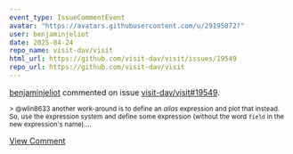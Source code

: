 ```yaml
---
event_type: IssueCommentEvent
avatar: "https://avatars.githubusercontent.com/u/29195072?"
user: benjaminjeliot
date: 2025-04-24
repo_name: visit-dav/visit
html_url: https://github.com/visit-dav/visit/issues/19549
repo_url: https://github.com/visit-dav/visit
---
```


<a href='https://github.com/benjaminjeliot' target='_blank'>benjaminjeliot</a> commented on issue <a href='https://github.com/visit-dav/visit/issues/19549' target='_blank'>visit-dav/visit#19549</a>.

<small>> @wlin8633 another work-around is to define an *alias* expression and plot that instead. So, use the expression system and define some expression (without the word `field` in the new expression's name)....</small>

<a href='https://github.com/visit-dav/visit/issues/19549' target='_blank'>View Comment</a>
